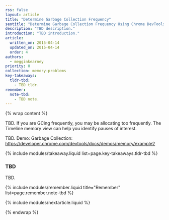 ```yaml
---
rss: false
layout: article
title: "Determine Garbage Collection Frequency"
seotitle: "Determine Garbage Collection Frequency Using Chrome DevTools Timeline Memory View"
description: "TBD description."
introduction: "TBD introduction."
article:
  written_on: 2015-04-14
  updated_on: 2015-04-14
  order: 4
authors:
  - megginkearney
priority: 0
collection: memory-problems
key-takeaways:
  tldr-tbd:
    - TBD tldr.
remember:
  note-tbd:
    - TBD note.
---
```

{% wrap content %}

TBD. If you are GCing frequently, you may be allocating too frequently. The Timeline memory view can help you identify pauses of interest.

TBD. Demo: Garbage Collection: https://developer.chrome.com/devtools/docs/demos/memory/example2

{% include modules/takeaway.liquid list=page.key-takeaways.tldr-tbd %}

### TBD

TBD.

{% include modules/remember.liquid title="Remember" list=page.remember.note-tbd %}

{% include modules/nextarticle.liquid %}

{% endwrap %}
